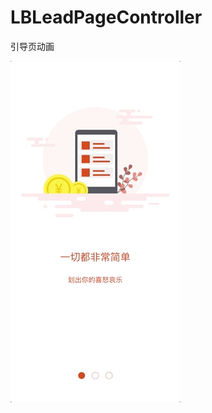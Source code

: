 # LBLeadPageController
引导页动画


![image](https://github.com/MrLuanJX/LBLeadPageController/blob/main/image/LeadPageControl.gif)
